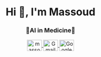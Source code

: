 <h1 align="center">Hi 👋, I'm Massoud</h1>


<h3 align="center">💚AI in Medicine💚 </h3>



<p align="center">
  <a href="https://linkedin.com/in/massouddehghan" target="blank">
    <img align="center" src="https://raw.githubusercontent.com/rahuldkjain/github-profile-readme-generator/master/src/images/icons/Social/linked-in-alt.svg" alt="massouddehghan" height="30" width="40" />
  </a>
  <a href="mailto:healmade2000@gmail.com" target="blank">
    <img align="center" alt="Gmail" height="30" width="40" />
  </a>
  <a href="https://scholar.google.com/citations?user=xm16j-sAAAAJ&hl=en" target="blank">
    <img align="center" src="https://upload.wikimedia.org/wikipedia/commons/4/4e/Google_Scholar_logo.png" alt="Google Scholar" height="30" width="40" />
  </a>
</p>
